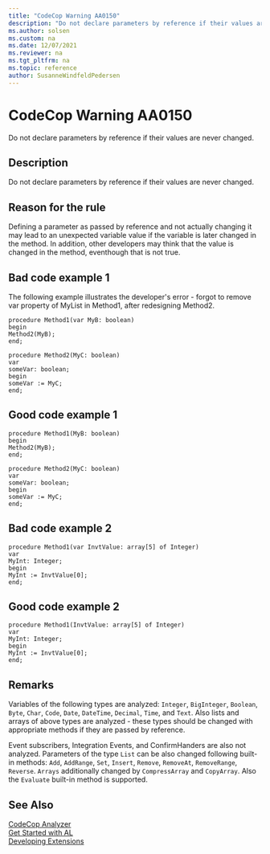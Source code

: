 ```yaml
---
title: "CodeCop Warning AA0150"
description: "Do not declare parameters by reference if their values are never changed."
ms.author: solsen
ms.custom: na
ms.date: 12/07/2021
ms.reviewer: na
ms.tgt_pltfrm: na
ms.topic: reference
author: SusanneWindfeldPedersen
---
```

[//]: # (START>DO_NOT_EDIT)
[//]: # (IMPORTANT:Do not edit any of the content between here and the END>DO_NOT_EDIT.)
[//]: # (Any modifications should be made in the .xml files in the ModernDev repo.)
# CodeCop Warning AA0150
Do not declare parameters by reference if their values are never changed.

## Description
Do not declare parameters by reference if their values are never changed.

[//]: # (IMPORTANT: END>DO_NOT_EDIT)

## Reason for the rule
Defining a parameter as passed by reference and not actually changing it may lead to an unexpected variable value if the variable is later changed in the method. In addition, other developers may think that the value is changed in the method, eventhough that is not true.

## Bad code example 1
The following example illustrates the developer's error - forgot to remove var property of MyList in Method1, after redesigning Method2.
```AL
procedure Method1(var MyB: boolean)
begin
Method2(MyB);
end;

procedure Method2(MyC: boolean)
var
someVar: boolean;
begin
someVar := MyC;
end;
```

## Good code example 1
```AL
procedure Method1(MyB: boolean)
begin
Method2(MyB);
end;

procedure Method2(MyC: boolean)
var
someVar: boolean;
begin
someVar := MyC;
end;
```

## Bad code example 2
```AL
procedure Method1(var InvtValue: array[5] of Integer)
var 
MyInt: Integer;
begin
MyInt := InvtValue[0];
end;
``` 

## Good code example 2
```AL
procedure Method1(InvtValue: array[5] of Integer)
var 
MyInt: Integer;
begin
MyInt := InvtValue[0];
end;
``` 

## Remarks 

Variables of the following types are analyzed: `Integer`, `BigInteger`, `Boolean`, `Byte`, `Char`, `Code`, `Date`, `DateTime`, `Decimal`, `Time`, and `Text`. Also lists and arrays of above types are analyzed - these types should be changed with appropriate methods if they are passed by reference. 

Event subscribers, Integration Events, and ConfirmHanders are also not analyzed. Parameters of the type `List` can be also changed following built-in methods: `Add`, `AddRange`, `Set`, `Insert`, `Remove`, `RemoveAt`, `RemoveRange`, `Reverse`. `Arrays` additionally changed by `CompressArray` and `CopyArray`. Also the `Evaluate` built-in method is supported. 

## See Also  
[CodeCop Analyzer](codecop.md)  
[Get Started with AL](../devenv-get-started.md)  
[Developing Extensions](../devenv-dev-overview.md)  